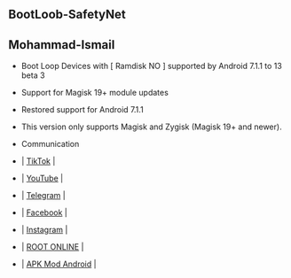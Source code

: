 ## BootLoob-SafetyNet

## Mohammad-Ismail

- Boot Loop Devices with [ Ramdisk NO ] supported by Android 7.1.1 to 13 beta 3

- Support for Magisk 19+ module updates

- Restored support for Android 7.1.1

- This version only supports Magisk and Zygisk (Magisk 19+ and newer).

- Communication


- | [TikTok](https://tiktok.com/@mn312001) |
- | [YouTube](https://www.youtube.com/@SY5G) |
- | [Telegram](https://t.me/MN312001) |
- | [Facebook](https://www.facebook.com/M.N.312001) |
- | [Instagram](https://www.instagram.com/mn312001) |
- | [ROOT ONLINE](https://t.me/ROOT_MN312001) |
- | [APK Mod Android](https://t.me/APK_MN312001) |
